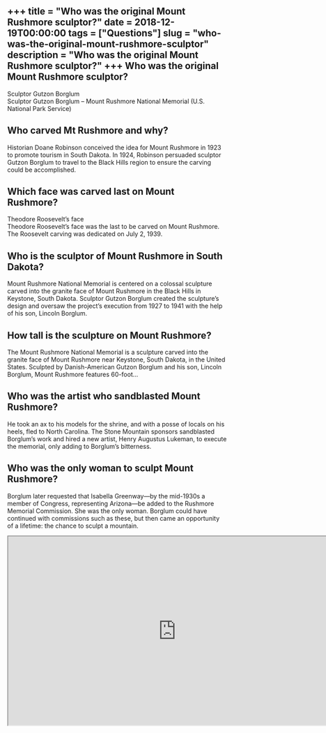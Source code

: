+++
title = "Who was the original Mount Rushmore sculptor?"
date = 2018-12-19T00:00:00
tags = ["Questions"]
slug = "who-was-the-original-mount-rushmore-sculptor"
description = "Who was the original Mount Rushmore sculptor?"
+++
Who was the original Mount Rushmore sculptor?
---------------------------------------------

Sculptor Gutzon Borglum  
Sculptor Gutzon Borglum – Mount Rushmore National Memorial (U.S. National Park Service)

Who carved Mt Rushmore and why?
-------------------------------

Historian Doane Robinson conceived the idea for Mount Rushmore in 1923 to promote tourism in South Dakota. In 1924, Robinson persuaded sculptor Gutzon Borglum to travel to the Black Hills region to ensure the carving could be accomplished.

Which face was carved last on Mount Rushmore?
---------------------------------------------

Theodore Roosevelt’s face  
Theodore Roosevelt’s face was the last to be carved on Mount Rushmore. The Roosevelt carving was dedicated on July 2, 1939.

Who is the sculptor of Mount Rushmore in South Dakota?
------------------------------------------------------

Mount Rushmore National Memorial is centered on a colossal sculpture carved into the granite face of Mount Rushmore in the Black Hills in Keystone, South Dakota. Sculptor Gutzon Borglum created the sculpture’s design and oversaw the project’s execution from 1927 to 1941 with the help of his son, Lincoln Borglum.

How tall is the sculpture on Mount Rushmore?
--------------------------------------------

The Mount Rushmore National Memorial is a sculpture carved into the granite face of Mount Rushmore near Keystone, South Dakota, in the United States. Sculpted by Danish-American Gutzon Borglum and his son, Lincoln Borglum, Mount Rushmore features 60-foot…

Who was the artist who sandblasted Mount Rushmore?
--------------------------------------------------

He took an ax to his models for the shrine, and with a posse of locals on his heels, fled to North Carolina. The Stone Mountain sponsors sandblasted Borglum’s work and hired a new artist, Henry Augustus Lukeman, to execute the memorial, only adding to Borglum’s bitterness.

Who was the only woman to sculpt Mount Rushmore?
------------------------------------------------

Borglum later requested that Isabella Greenway—by the mid-1930s a member of Congress, representing Arizona—be added to the Rushmore Memorial Commission. She was the only woman. Borglum could have continued with commissions such as these, but then came an opportunity of a lifetime: the chance to sculpt a mountain.

<iframe allow="accelerometer; autoplay; clipboard-write; encrypted-media; gyroscope; picture-in-picture" allowfullscreen="" class="__youtube_prefs__  epyt-is-override  no-lazyload" data-no-lazy="1" data-origheight="433" data-origwidth="770" data-skipgform_ajax_framebjll="" height="433" id="_ytid_85586" loading="lazy" src="https://www.youtube.com/embed/Bvj2URpgRc8?enablejsapi=1&autoplay=0&cc_load_policy=0&cc_lang_pref=&iv_load_policy=1&loop=0&modestbranding=0&rel=1&fs=1&playsinline=0&autohide=2&theme=dark&color=red&controls=1&" title="YouTube player" width="770"></iframe>